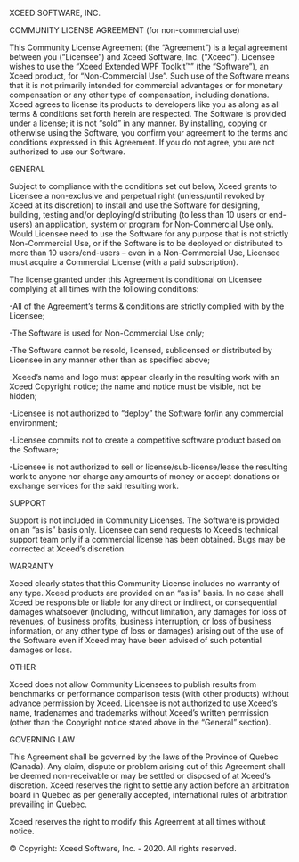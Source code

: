 XCEED SOFTWARE, INC. 

COMMUNITY LICENSE AGREEMENT (for non-commercial use) 

This Community License Agreement (the “Agreement”) is a legal agreement between 
you (“Licensee”) and Xceed Software, Inc. (“Xceed”). Licensee wishes to use the “Xceed 
Extended WPF Toolkit™” (the “Software”), an Xceed product, for “Non-Commercial Use”. 
Such use of the Software means that it is not primarily intended for commercial 
advantages or for monetary compensation or any other type of compensation, including 
donations. Xceed agrees to license its products to developers like you as along as all 
terms & conditions set forth herein are respected. The Software is provided under a 
license; it is not “sold” in any manner. By installing, copying or otherwise using the 
Software, you confirm your agreement to the terms and conditions expressed in this 
Agreement. If you do not agree, you are not authorized to use our Software.  

GENERAL 

Subject to compliance with the conditions set out below, Xceed grants to Licensee a 
non-exclusive and perpetual right (unless/until revoked by Xceed at its discretion) to 
install and use the Software for designing, building, testing and/or 
deploying/distributing (to less than 10 users or end-users) an application, system or 
program for Non-Commercial Use only. Would Licensee need to use the Software for 
any purpose that is not strictly Non-Commercial Use, or if the Software is to be 
deployed or distributed to more than 10 users/end-users – even in a Non-Commercial 
Use, Licensee must acquire a Commercial License (with a paid subscription). 

The license granted under this Agreement is conditional on Licensee complying at all 
times with the following conditions: 

-All of the Agreement’s terms & conditions are strictly complied with by the Licensee; 

-The Software is used for Non-Commercial Use only; 

-The Software cannot be resold, licensed, sublicensed or distributed by Licensee in any 
manner other than as specified above; 

-Xceed’s name and logo must appear clearly in the resulting work with an Xceed 
Copyright notice; the name and notice must be visible, not be hidden; 

-Licensee is not authorized to “deploy” the Software for/in any commercial environment;

-Licensee commits not to create a competitive software product based on the Software; 

-Licensee is not authorized to sell or license/sub-license/lease the resulting work to 
anyone nor charge any amounts of money or accept donations or exchange services for 
the said resulting work. 

SUPPORT 

Support is not included in Community Licenses. The Software is provided on an “as is” 
basis only. Licensee can send requests to Xceed’s technical support team only if a 
commercial license has been obtained. Bugs may be corrected at Xceed’s discretion. 

WARRANTY 

Xceed clearly states that this Community License includes no warranty of any type. 
Xceed products are provided on an “as is” basis. In no case shall Xceed be responsible or 
liable for any direct or indirect, or consequential damages whatsoever (including, 
without limitation, any damages for loss of revenues, of business profits, business 
interruption, or loss of business information, or any other type of loss or damages) 
arising out of the use of the Software even if Xceed may have been advised of such 
potential damages or loss. 

OTHER 

Xceed does not allow Community Licensees to publish results from benchmarks or 
performance comparison tests (with other products) without advance permission by 
Xceed. Licensee is not authorized to use Xceed’s name, tradenames and trademarks 
without Xceed’s written permission (other than the Copyright notice stated above in the 
“General” section). 

GOVERNING LAW 

This Agreement shall be governed by the laws of the Province of Quebec (Canada). Any 
claim, dispute or problem arising out of this Agreement shall be deemed non-receivable 
or may be settled or disposed of at Xceed’s discretion. Xceed reserves the right to settle 
any action before an arbitration board in Quebec as per generally accepted, 
international rules of arbitration prevailing in Quebec. 

Xceed reserves the right to modify this Agreement at all times without notice. 

© Copyright: Xceed Software, Inc. - 2020. All rights reserved. 

